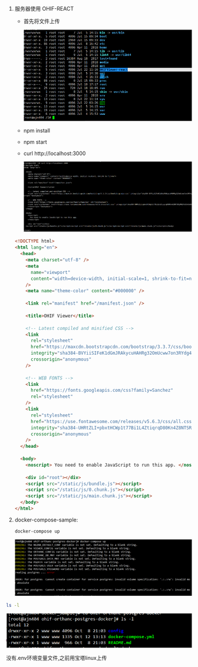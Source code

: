 1. 服务器使用 OHIF-REACT

   - 首先将文件上传

     ![image-20200722114516581](./readme.assets/image-20200722114516581.png)

   - npm install

   - npm start

   - curl http://localhost:3000

     ![image-20200722121846574](./readme.assets/image-20200722121846574.png)

   ```html
   <!DOCTYPE html>
   <html lang="en">
     <head>
       <meta charset="utf-8" />
       <meta
         name="viewport"
         content="width=device-width, initial-scale=1, shrink-to-fit=no"
       />
       <meta name="theme-color" content="#000000" />

       <link rel="manifest" href="/manifest.json" />

       <title>OHIF Viewer</title>

       <!-- Latest compiled and minified CSS -->
       <link
         rel="stylesheet"
         href="https://maxcdn.bootstrapcdn.com/bootstrap/3.3.7/css/bootstrap.min.css"
         integrity="sha384-BVYiiSIFeK1dGmJRAkycuHAHRg32OmUcww7on3RYdg4Va+PmSTsz/K68vbdEjh4u"
         crossorigin="anonymous"
       />

       <!-- WEB FONTS -->
       <link
         href="https://fonts.googleapis.com/css?family=Sanchez"
         rel="stylesheet"
       />
       <link
         rel="stylesheet"
         href="https://use.fontawesome.com/releases/v5.6.3/css/all.css"
         integrity="sha384-UHRtZLI+pbxtHCWp1t77Bi1L4ZtiqrqD80Kn4Z8NTSRyMA2Fd33n5dQ8lWUE00s/"
         crossorigin="anonymous"
       />
     </head>

     <body>
       <noscript> You need to enable JavaScript to run this app. </noscript>

       <div id="root"></div>
       <script src="/static/js/bundle.js"></script>
       <script src="/static/js/0.chunk.js"></script>
       <script src="/static/js/main.chunk.js"></script>
     </body>
   </html>
   ```

2. docker-compose-sample:

   ```bash
   docker-compose up
   ```

   ![image-20201012140013994](readme.assets/image-20201012140013994.png)

```bash
ls -l
```

![image-20201012140039978](readme.assets/image-20201012140039978.png)

没有.env环境变量文件,之前用宝塔linux上传